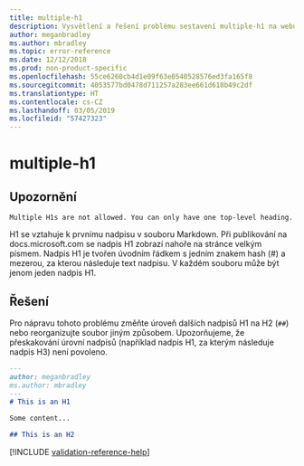 ```yaml
---
title: multiple-h1
description: Vysvětlení a řešení problému sestavení multiple-h1 na webu Docs
author: meganbradley
ms.author: mbradley
ms.topic: error-reference
ms.date: 12/12/2018
ms.prod: non-product-specific
ms.openlocfilehash: 55ce6260cb4d1e09f63e0540528576ed3fa165f8
ms.sourcegitcommit: 4053577bd0478d711257a283ee661d618b49c2df
ms.translationtype: HT
ms.contentlocale: cs-CZ
ms.lasthandoff: 03/05/2019
ms.locfileid: "57427323"
---
```

# <a name="multiple-h1"></a>multiple-h1

## <a name="warning"></a>Upozornění

`Multiple H1s are not allowed. You can only have one top-level heading.`

H1 se vztahuje k prvnímu nadpisu v souboru Markdown. Při publikování na docs.microsoft.com se nadpis H1 zobrazí nahoře na stránce velkým písmem. Nadpis H1 je tvořen úvodním řádkem s jedním znakem hash (#) a mezerou, za kterou následuje text nadpisu. V každém souboru může být jenom jeden nadpis H1.

## <a name="resolution"></a>Řešení

Pro nápravu tohoto problému změňte úroveň dalších nadpisů H1 na H2 (`##`) nebo reorganizujte soubor jiným způsobem. Upozorňujeme, že přeskakování úrovní nadpisů (například nadpis H1, za kterým následuje nadpis H3) není povoleno.

```markdown
---
author: meganbradley
ms.author: mbradley
---
# This is an H1

Some content...

## This is an H2
```

<!--make sure to add this file to your includes folder and verify the path-->
[!INCLUDE [validation-reference-help](includes/validation-reference-help.md)]